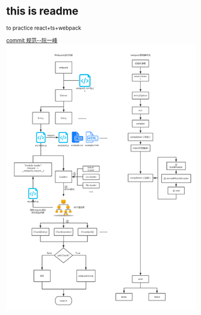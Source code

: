 # this is readme

to practice react+ts+webpack

[commit 规范--阮一峰](https://www.ruanyifeng.com/blog/2016/01/commit_message_change_log.html)
![](./webpack运行.png)
